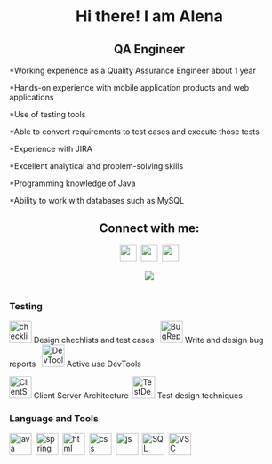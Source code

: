 <div id="header" align="center">
<h1> Hi there! I am Alena</h1>
<h2>QA Engineer</h2>
</div>
<div>
  <p>*Working experience as a Quality Assurance Engineer about 1 year</p>
  <p>*Hands-on experience with mobile application products and web applications</p>
  <p>*Use of testing tools</p>
  <p>*Able to convert requirements to test cases and execute those tests</p>
  <p>*Experience with JIRA</p>
  <p>*Excellent analytical and problem-solving skills</p>
  <p>*Programming knowledge of Java</p>
  <p>*Ability to work with databases such as MySQL</p>
</div>

<div align="center">
  <h2>Connect with me:</h2>
  <div align="center"> 
    <a href="https://www.linkedin.com/in/elena-yanchik/"><img src="https://cdn-icons-png.flaticon.com/128/3536/3536505.png" width="30" height="30" /></a>&nbsp;
    <a href="https://t.me/YanchikLena"><img src="https://encrypted-tbn0.gstatic.com/images?q=tbn:ANd9GcRQpVteA79NPGBGtqnh_BtNIqXe_P-eCM0Uzl2_6DZeYg&s" width="30" height="30"/></a>&nbsp;
    <a href="mailto:lenochka28yan@gmail.com"><img src="https://cdn.icon-icons.com/icons2/535/PNG/512/Email-Icon_icon-icons.com_52870.png" width="30" height="30"/></a>
     
  </div>
  
![](http://github-profile-summary-cards.vercel.app/api/cards/profile-details?username=AlenaYanchyk&theme=default)
  
  <img src="https://komarev.com/ghpvc/?username=AlenaYanchyk&style=flat-square&color=lightgrey" alt=""/>
  
</div>

<div >
  
 <h3>Testing</h3>   
  <a href="https://github.com/AlenaYanchyk/CheckList"><img src="https://p7.hiclipart.com/preview/527/527/656/computer-icons-checklist-shopping-list-checklist.jpg" title="checklist" width="40" height="40"/><a/> Design chechlists and test cases &nbsp;
  <a href="https://github.com/AlenaYanchyk/BugReports"><img src="https://thumbs.dreamstime.com/b/bug-report-icon-tr…rn-flat-symbol-web-site-mobile-logo-135744296.jpg" title="BugReport" width="40" height="40" /><a/> Write and design bug reports &nbsp;
  <img src="https://encrypted-tbn0.gstatic.com/images?q=tbn:ANd9GcRj0s2MMV4gcZW3UvdScxnzegW6fqI46-ZVCQ&usqp=CAU" title="DevTools" width="40" height="40"/> Active use DevTools &nbsp;
  
  <img src="https://www.shutterstock.com/image-vector/represen…state-rest-transfer-software-260nw-2238289725.jpg" title="ClientServer" width="40" height="40"/> Client Server Architecture&nbsp;
  <img src="https://encrypted-tbn0.gstatic.com/images?q=tbn:ANd9GcS1CESGzOj3AzxaSjtyJci9pqCqqw-wAwEI1Q&usqp=CAU" title="TestDesign" width="40" height="40"/> Test design techniques &nbsp;
  
  
  <h3>Language and Tools</h3>
  <img src="https://cdn.jsdelivr.net/gh/devicons/devicon/icons/java/java-original.svg" title="java" width="40" height="40"/>&nbsp;
  <img src="https://cdn.jsdelivr.net/gh/devicons/devicon/icons/spring/spring-plain.svg" title="spring" width="40" height="40"/>&nbsp;
  <img src="https://cdn.jsdelivr.net/gh/devicons/devicon/icons/html5/html5-original.svg" title="html" width="40" height="40"/>&nbsp;
  <img src="https://cdn.jsdelivr.net/gh/devicons/devicon/icons/css3/css3-original.svg" title="css" width="40" height="40" />&nbsp;
  <img src="https://cdn.jsdelivr.net/gh/devicons/devicon/icons/javascript/javascript-original.svg" title="js" width="40" height="40"/>&nbsp;
  <img src="https://cdn.jsdelivr.net/gh/devicons/devicon/icons/mysql/mysql-plain.svg" title="SQL" width="40" height="40" />&nbsp;
  <img src="https://cdn.jsdelivr.net/gh/devicons/devicon/icons/vscode/vscode-original.svg" title="VSC" width="40" height="40" />
 </div>
  
  
